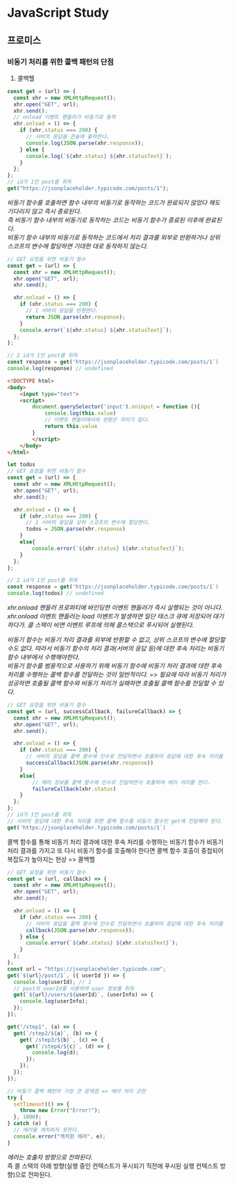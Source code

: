 # JavaScript Study

## 프로미스

### 비동기 처리를 위한 콜백 패턴의 단점

1. 콜백헬<br/>

```javascript
const get = (url) => {
  const xhr = new XMLHttpRequest();
  xhr.open("GET", url);
  xhr.send();
  // onload 이벤트 핸들러가 비동기로 동작
  xhr.onload = () => {
    if (xhr.status === 200) {
      // 서버의 응답을 콘솔에 출력한다.
      console.log(JSON.parse(xhr.response));
    } else {
      console.log(`${xhr.status} ${xhr.statusText}`);
    }
  };
};
// id가 1인 post를 취득
get("https://jsonplaceholder.typicode.com/posts/1");
```

_비동기 함수를 호출하면 함수 내부의 비동기로 동작하는 코드가 완료되지 않았다 해도 기다리지 않고 즉시 종료된다._<br/>
_즉 비동기 함수 내부의 비동기로 동작하는 코드는 비동기 함수가 종료된 이후에 완료된다._<br/>
_비동기 함수 내부의 비동기로 동작하는 코드에서 처리 결과를 외부로 반환하거나 상위 스코프의 변수에 할당하면 기대한 대로 동작하지 않는다._<br/>

```javascript
// GET 요청을 위한 비동기 함수
const get = (url) => {
  const xhr = new XMLHttpRequest();
  xhr.open("GET", url);
  xhr.send();

  xhr.onload = () => {
    if (xhr.status === 200) {
      // 1 서버의 응답을 반환한다.
      return JSON.parse(xhr.response);
    }
    console.error(`${xhr.status} ${xhr.statusText}`);
  };
};

// 2 id가 1인 post를 취득
const response = get('https://jsonplaceholder.typicode.com/posts/1`)
console.log(response) // undefined
```

```html
<!DOCTYPE html>
<body>
    <input type="text">
    <script>
        document.querySelector('input').oninput = function (){
            console.log(this.value)
            // 이벤트 핸들러에서의 반환은 의미가 없다.
            return this.value
        }
        </script>
    </body>
</html>
```

```javascript
let todos
// GET 요청을 위한 비동기 함수
const get = (url) => {
  const xhr = new XMLHttpRequest();
  xhr.open("GET", url);
  xhr.send();

  xhr.onload = () => {
    if (xhr.status === 200) {
      // 1 서버의 응답을 상위 스코프의 변수에 할당한다.
      todos = JSON.parse(xhr.response)
    }
    else{
        console.error(`${xhr.status} ${xhr.statusText}`);
    }
  };
};

// 2 id가 1인 post를 취득
const response = get('https://jsonplaceholder.typicode.com/posts/1`)
console.log(todos) // undefined
```

_xhr.onload 핸들러 프로퍼티에 바인딩한 이벤트 핸들러가 즉시 실행되는 것이 아니다._<br/>
_xhr.onload 이벤트 핸들러는 load 이벤트가 발생하면 일단 태스크 큐에 저장되어 대기하다가. 콜 스택이 비면 이벤트 루프에 의해 콜스택으로 푸시되어 실행된다._<br/>

_비동기 함수는 비동기 처리 결과를 외부에 반환할 수 없고, 상위 스코프의 변수에 할당할 수도 없다. 따라서 비동기 함수의 처리 결과(서버의 응답 등)에 대한 후속 처리는 비동기 함수 내부에서 수행해야한다._<br/>
_비동기 함수를 범용적으로 사용하기 위해 비동기 함수에 비동기 처리 결과에 대한 후속 처리를 수행하는 콜백 함수를 전달하는 것이 일반적이다._ => _필요에 따라 비동기 처리가 성공하면 호출될 콜백 함수와 비동기 처리가 실패하면 호출될 콜백 함수를 전달할 수 있다._

```javascript
// GET 요청을 위한 비동기 함수
const get = (url, successCallback, failureCallback) => {
  const xhr = new XMLHttpRequest();
  xhr.open("GET", url);
  xhr.send();

  xhr.onload = () => {
    if (xhr.status === 200) {
      // 서버의 응답을 콜백 함수에 인수로 전달하면서 호출하여 응답에 대한 후속 처리를 한다.
      successCallback(JSON.parse(xhr.response))
    }
    else{
        // 에러 정보를 콜백 함수에 인수로 전달하면서 호출하여 에러 처리를 한다.
        failureCallback(xhr.status)
    }
  };
};
// id가 1인 post를 취득
// 서버의 응답에 대한 후속 처리를 위한 콜백 함수를 비동기 함수인 get에 전달해야 된다.
get('https://jsonplaceholder.typicode.com/posts/1`)
```

콜백 함수를 통해 비동기 처리 결과에 대한 후속 처리를 수행하는 비동기 함수가 비동기 처리 결과를 가지고 또 다시 비동기 함수를 호출해야 한다면 콜백 함수 호출이 중첩되어 복잡도가 높아지는 현상 => 콜백헬

```javascript
// GET 요청을 위한 비동기 함수
const get = (url, callback) => {
  const xhr = new XMLHttpRequest();
  xhr.open("GET", url);
  xhr.send();

  xhr.onload = () => {
    if (xhr.status === 200) {
      // 서버의 응답을 콜백 함수에 인수로 전달하면서 호출하여 응답에 대한 후속 처리를 한다.
      callback(JSON.parse(xhr.response));
    } else {
      console.error(`${xhr.status} ${xhr.statusText}`);
    }
  };
};
const url = "https://jsonplaceholder.typicode.com";
get(`${url}/post/1`, ({ userId }) => {
  console.log(userId); // 1
  // post의 userId를 사용하여 user 정보를 취득
  get(`${url}/users/${userId}`, (userInfo) => {
    console.log(userInfo);
  });
});
```

```javascript
get("/step1", (a) => {
  get(`/step2/${a}`, (b) => {
    get(`/step3/${b}`, (c) => {
      get(`/step4/${c}`, (d) => {
        console.log(d);
      });
    });
  });
});
```

```javascript
// 비동기 콜백 패턴의 가장 큰 문제점 => 에러 처리 곤란
try {
  setTimeout(() => {
    throw new Error("Error!");
  }, 1000);
} catch (e) {
  // 에러를 캐치하지 못한다.
  console.error("캐치한 에러", e);
}
```

_에러는 호출자 방향으로 전파된다._<br/>
즉 콜 스택의 아래 방향(실행 중인 컨텍스트가 푸시되기 직전에 푸시된 실행 컨텍스트 방향)으로 전파된다.
